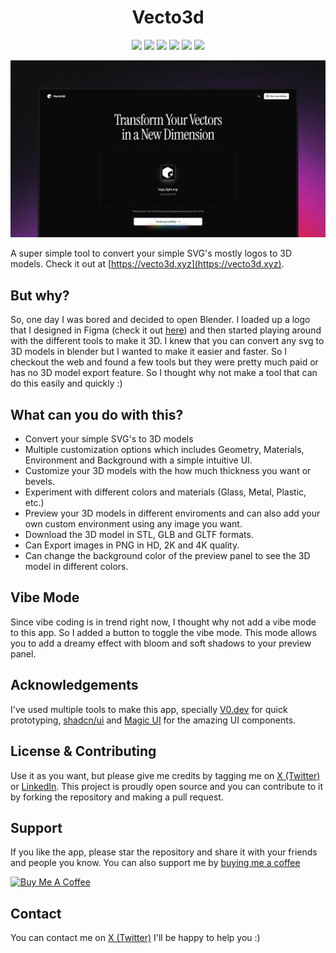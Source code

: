 <h1 align="center">Vecto3d</h1>

<p align="center">

<img src ="https://img.shields.io/badge/Next.js-000000.svg?style=for-the-badge&logo=nextdotjs&logoColor=white">
<img src ="https://img.shields.io/badge/Three.js-000000.svg?style=for-the-badge&logo=threedotjs&logoColor=white">
<img src ="https://img.shields.io/badge/v0-000000.svg?style=for-the-badge&logo=v0&logoColor=white">
<img src ="https://img.shields.io/badge/shadcn/ui-000000.svg?style=for-the-badge&logo=shadcn/ui&logoColor=white">
<img src ="https://img.shields.io/badge/TailwindCSS-000000.svg?style=for-the-badge&logo=TailwindCSS&logoColor=white">
<img src ="https://img.shields.io/badge/Vercel-000000.svg?style=for-the-badge&logo=Vercel&logoColor=white">

</p>

![GithubBanner](./app/opengraph-image.png)

A super simple tool to convert your simple SVG's mostly logos to 3D models.
Check it out at [https://vecto3d.xyz](https://vecto3d.xyz).

## But why?

So, one day I was bored and decided to open Blender. I loaded up a logo that I designed in Figma (check it out [here](https://x.com/blakssh/status/1895902171788689741)) and then started playing around with the different tools to make it 3D. I knew that you can convert any svg to 3D models in blender but I wanted to make it easier and faster. So I checkout the web and found a few tools but they were pretty much paid or has no 3D model export feature. So I thought why not make a tool that can do this easily and quickly :)

## What can you do with this?

- Convert your simple SVG's to 3D models
- Multiple customization options which includes Geometry, Materials, Environment and Background with a simple intuitive UI.
- Customize your 3D models with the how much thickness you want or bevels.
- Experiment with different colors and materials (Glass, Metal, Plastic, etc.)
- Preview your 3D models in different enviroments and can also add your own custom environment using any image you want.
- Download the 3D model in STL, GLB and GLTF formats.
- Can Export images in PNG in HD, 2K and 4K quality.
- Can change the background color of the preview panel to see the 3D model in different colors.


## Vibe Mode

Since vibe coding is in trend right now, I thought why not add a vibe mode to this app. So I added a button to toggle the vibe mode. This mode allows you to add a dreamy effect with bloom and soft shadows to your preview panel.


## Acknowledgements

I've used multiple tools to make this app, specially [V0.dev](https://v0.dev) for quick prototyping, [shadcn/ui](https://ui.shadcn.com) and [Magic UI](https://magicui.design/) for the amazing UI components.


## License & Contributing

Use it as you want, but please give me credits by tagging me on [X (Twitter)](https://x.com/blakssh) or [LinkedIn](https://www.linkedin.com/in/lakshaybhushan/). This project is proudly open source and you can contribute to it by forking the repository and making a pull request. 


## Support

If you like the app, please star the repository and share it with your friends and people you know. You can also support me by [buying me a coffee](https://www.buymeacoffee.com/lakshaybhushan)

<a href="https://www.buymeacoffee.com/lakshaybhushan" target="_blank"><img src="https://cdn.buymeacoffee.com/buttons/v2/default-yellow.png" alt="Buy Me A Coffee" height="50" width="200"></a>


## Contact

You can contact me on [X (Twitter)](https://x.com/blakssh) I'll be happy to help you :)
